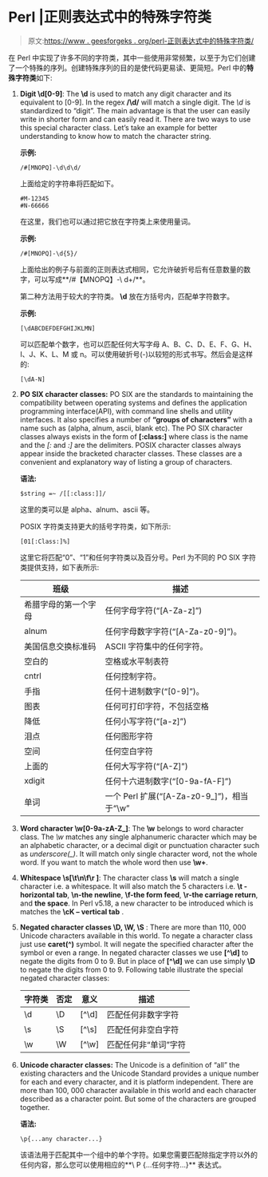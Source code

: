 # Perl |正则表达式中的特殊字符类

> 原文:[https://www . geesforgeks . org/perl-正则表达式中的特殊字符类/](https://www.geeksforgeeks.org/perl-special-character-classes-in-regular-expressions/)

在 Perl 中实现了许多不同的字符类，其中一些使用非常频繁，以至于为它们创建了一个特殊的序列。创建特殊序列的目的是使代码更易读、更简短。Perl 中的**特殊字符类**如下:

1.  **Digit \d[0-9]**: The **\d** is used to match any digit character and its equivalent to [0-9]. In the regex **/\d/** will match a single digit. The *\d* is standardized to “digit”. The main advantage is that the user can easily write in shorter form and can easily read it. There are two ways to use this special character class. Let’s take an example for better understanding to know how to match the character string.

    **示例:**

    ```
    /#[MNOPQ]-\d\d\d/

    ```

    上面给定的字符串将匹配如下。

    ```
    #M-12345
    #N-66666

    ```

    在这里，我们也可以通过把它放在字符类上来使用量词。

    **示例:**

    ```
    /#[MNOPQ]-\d{5}/

    ```

    上面给出的例子与前面的正则表达式相同，它允许破折号后有任意数量的数字，可以写成**/#【MNOPQ】-\ d+/**。

    第二种方法用于较大的字符类。 **\d** 放在方括号内，匹配单字符数字。

    **示例:**

    ```
    [\dABCDEFDEFGHIJKLMN]

    ```

    可以匹配单个数字，也可以匹配任何大写字母 A、B、C、D、E、F、G、H、I、J、K、L、M 或 n。可以使用破折号(-)以较短的形式书写。然后会是这样的:

    ```
    [\dA-N]

    ```

2.  **PO SIX character classes:** PO SIX are the standards to maintaining the compatibility between operating systems and defines the application programming interface(API), with command line shells and utility interfaces. It also specifies a number of **“groups of characters”** with a name such as (alpha, alnum, ascii, blank etc). The PO SIX character classes always exists in the form of **[:class:]** where class is the name and the *[:* and *:]* are the delimiters. POSIX character classes always appear inside the bracketed character classes. These classes are a convenient and explanatory way of listing a group of characters.

    **语法:**

    ```
    $string =~ /[[:class:]]/
    ```

    这里的类可以是 alpha、alnum、ascii 等。

    POSIX 字符类支持更大的括号字符类，如下所示:

    ```
    [01[:Class:]%]

    ```

    这里它将匹配“0”、“1”和任何字符类以及百分号。Perl 为不同的 PO SIX 字符类提供支持，如下表所示:

    | 班级 | 描述 |
    | --- | --- |
    | 希腊字母的第一个字母 | 任何字母字符(“[A-Za-z]”) |
    | alnum | 任何字母数字字符(“[A-Za-z0-9]”)。 |
    | 美国信息交换标准码 | ASCII 字符集中的任何字符。 |
    | 空白的 | 空格或水平制表符 |
    | cntrl | 任何控制字符。 |
    | 手指 | 任何十进制数字(“[0-9]”)。 |
    | 图表 | 任何可打印字符，不包括空格 |
    | 降低 | 任何小写字符(“[a-z]”) |
    | 泪点 | 任何图形字符 |
    | 空间 | 任何空白字符 |
    | 上面的 | 任何大写字符(“[A-Z]”) |
    | xdigit | 任何十六进制数字(“[0-9a-fA-F]”) |
    | 单词 | 一个 Perl 扩展(“[A-Za-z0-9_]”)，相当于“\w” |

3.  **Word character \w[0-9a-zA-Z_]**: The **\w** belongs to word character class. The *\w* matches any single alphanumeric character which may be an alphabetic character, or a decimal digit or punctuation character such as *underscore(_)*. It will match only single character word, not the whole word. If you want to match the whole word then use **\w+**.
4.  **Whitespace \s[\t\n\f\r ]**: The character class **\s** will match a single character i.e. a whitespace. It will also match the 5 characters i.e. **\t -horizontal tab**, **\n-the newline**, **\f-the form feed**, **\r-the carriage return**, and **the space**. In Perl v5.18, a new character to be introduced which is matches the **\cK – vertical tab** .
5.  **Negated character classes \D, \W, \S** : There are more than 110, 000 Unicode characters available in this world. To negate a character class just use **caret(^)** symbol. It will negate the specified character after the symbol or even a range. In negated character classes we use **[^\d]** to negate the digits from 0 to 9\. But in place of **[^\d]** we can use simply **\D** to negate the digits from 0 to 9\. Following table illustrate the special negated character classes:

    | 字符类 | 否定 | 意义 | 描述 |
    | --- | --- | --- | --- |
    | \d | \D | [^\d] | 匹配任何非数字字符 |
    | \s | \S | [^\s] | 匹配任何非空白字符 |
    | \w | \W | [^\w] | 匹配任何非“单词”字符 |

6.  **Unicode character classes:** The Unicode is a definition of “all” the existing characters and the Unicode Standard provides a unique number for each and every character, and it is platform independent. There are more than 100, 000 character available in this world and each character described as a character point. But some of the characters are grouped together.

    **语法:**

    ```
    \p{...any character...}

    ```

    该语法用于匹配其中一个组中的单个字符。如果您需要匹配除指定字符以外的任何内容，那么您可以使用相应的**\ P {…任何字符…}** 表达式。